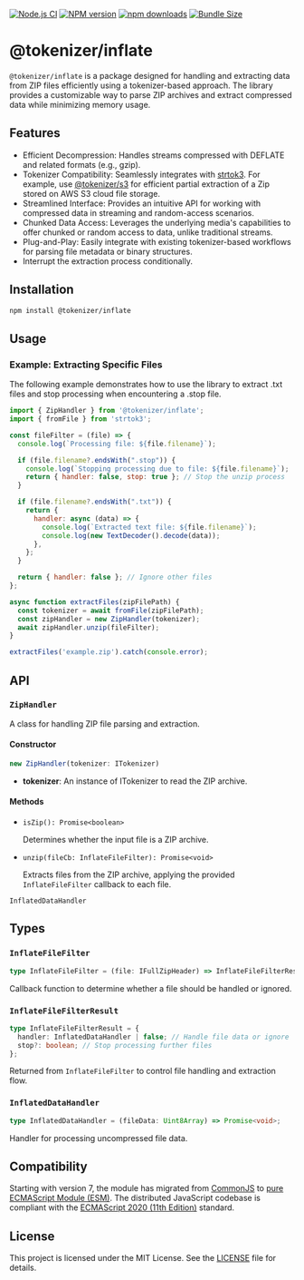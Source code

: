 [![Node.js CI](https://github.com/Borewit/tokenizer-inflate/actions/workflows/nodejs-ci.yml/badge.svg)](https://github.com/Borewit/tokenizer-inflate/actions/workflows/nodejs-ci.yml)
[![NPM version](https://badge.fury.io/js/%40tokenizer%2Finflate.svg)](https://npmjs.org/package/@tokenizer/inflate)
[![npm downloads](https://img.shields.io/npm/dm/@tokenizer%2Finflate.svg)](https://npmcharts.com/compare/%40tokenizer%2Finflate?start=1200&interval=30)
[![Bundle Size](https://pkg-size.dev/badge/bundle/8168)](https://pkg-size.dev/@tokenizer/inflate)

# @tokenizer/inflate

`@tokenizer/inflate` is a package designed for handling and extracting data from ZIP files efficiently using a tokenizer-based approach.
The library provides a customizable way to parse ZIP archives and extract compressed data while minimizing memory usage.

## Features
- Efficient Decompression: Handles streams compressed with DEFLATE and related formats (e.g., gzip).
- Tokenizer Compatibility: Seamlessly integrates with [strtok3](https://github.com/Borewit/strtok3). For example, use  [@tokenizer/s3](https://github.com/Borewit/tokenizer-s3) for efficient partial extraction of a Zip stored on AWS S3 cloud file storage.
- Streamlined Interface: Provides an intuitive API for working with compressed data in streaming and random-access scenarios.
- Chunked Data Access: Leverages the underlying media's capabilities to offer chunked or random access to data, unlike traditional streams.
- Plug-and-Play: Easily integrate with existing tokenizer-based workflows for parsing file metadata or binary structures.
- Interrupt the extraction process conditionally.

## Installation
```bash
npm install @tokenizer/inflate
```

## Usage

### Example: Extracting Specific Files

The following example demonstrates how to use the library to extract .txt files and stop processing when encountering a .stop file.

```js
import { ZipHandler } from '@tokenizer/inflate';
import { fromFile } from 'strtok3';

const fileFilter = (file) => {
  console.log(`Processing file: ${file.filename}`);

  if (file.filename?.endsWith(".stop")) {
    console.log(`Stopping processing due to file: ${file.filename}`);
    return { handler: false, stop: true }; // Stop the unzip process
  }

  if (file.filename?.endsWith(".txt")) {
    return {
      handler: async (data) => {
        console.log(`Extracted text file: ${file.filename}`);
        console.log(new TextDecoder().decode(data));
      },
    };
  }

  return { handler: false }; // Ignore other files
};

async function extractFiles(zipFilePath) {
  const tokenizer = await fromFile(zipFilePath);
  const zipHandler = new ZipHandler(tokenizer);
  await zipHandler.unzip(fileFilter);
}

extractFiles('example.zip').catch(console.error);
```

## API

### `ZipHandler`
A class for handling ZIP file parsing and extraction.
#### Constructor
```ts
new ZipHandler(tokenizer: ITokenizer)
```
- **tokenizer**: An instance of ITokenizer to read the ZIP archive.
#### Methods
 
- `isZip(): Promise<boolean>`

   Determines whether the input file is a ZIP archive.

- `unzip(fileCb: InflateFileFilter): Promise<void>`

  Extracts files from the ZIP archive, applying the provided `InflateFileFilter` callback to each file.

```InflatedDataHandler``` 

## Types

### `InflateFileFilter`
```ts
type InflateFileFilter = (file: IFullZipHeader) => InflateFileFilterResult;
```
Callback function to determine whether a file should be handled or ignored.

### `InflateFileFilterResult`
```ts
type InflateFileFilterResult = {
  handler: InflatedDataHandler | false; // Handle file data or ignore
  stop?: boolean; // Stop processing further files
};

```
Returned from `InflateFileFilter` to control file handling and extraction flow.

### `InflatedDataHandler`
```ts
type InflatedDataHandler = (fileData: Uint8Array) => Promise<void>;
```
Handler for processing uncompressed file data.

## Compatibility

Starting with version 7, the module has migrated from [CommonJS](https://en.wikipedia.org/wiki/CommonJS) to [pure ECMAScript Module (ESM)](https://gist.github.com/sindresorhus/a39789f98801d908bbc7ff3ecc99d99c).
The distributed JavaScript codebase is compliant with the [ECMAScript 2020 (11th Edition)](https://en.wikipedia.org/wiki/ECMAScript_version_history#11th_Edition_%E2%80%93_ECMAScript_2020) standard.

## License
This project is licensed under the MIT License. See the [LICENSE](LICENSE) file for details.